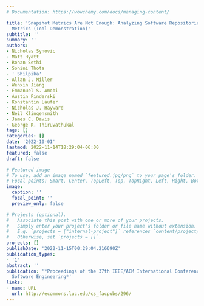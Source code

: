 ```yaml
---
# Documentation: https://wowchemy.com/docs/managing-content/

title: 'Snapshot Metrics Are Not Enough: Analyzing Software Repositories with Longitudinal
  Metrics (Tool Demonstration)'
subtitle: ''
summary: ''
authors:
- Nicholas Synovic
- Matt Hyatt
- Rohan Sethi
- Sohini Thota
- ' Shilpika'
- Allan J. Miller
- Wenxin Jiang
- Emmanuel S. Amobi
- Austin Pinderski
- Konstantin Läufer
- Nicholas J. Hayward
- Neil Klingensmith
- James C. Davis
- George K. Thiruvathukal
tags: []
categories: []
date: '2022-10-01'
lastmod: 2022-11-14T18:29:04-06:00
featured: false
draft: false

# Featured image
# To use, add an image named `featured.jpg/png` to your page's folder.
# Focal points: Smart, Center, TopLeft, Top, TopRight, Left, Right, BottomLeft, Bottom, BottomRight.
image:
  caption: ''
  focal_point: ''
  preview_only: false

# Projects (optional).
#   Associate this post with one or more of your projects.
#   Simply enter your project's folder or file name without extension.
#   E.g. `projects = ["internal-project"]` references `content/project/deep-learning/index.md`.
#   Otherwise, set `projects = []`.
projects: []
publishDate: '2022-11-15T00:29:04.216690Z'
publication_types:
- '1'
abstract: ''
publication: '*Proceedings of the 37th IEEE/ACM International Conference on Automated
  Software Engineering*'
links:
- name: URL
  url: http://ecommons.luc.edu/cs_facpubs/296/
---
```

